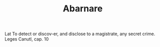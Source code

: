---
title: Abarnare
letter: A
permalink: "/definitions/abarnare.html"
body: Lat To detect or discov-er, and disclose to a magistrate, any secret crime.
  Leges Canutl, cap. 10
published_at: '2018-07-07'
layout: post
---